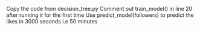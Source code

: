 Copy the code from decision_tree.py Comment out train_model() in line 20 after running it for the first time Use predict_model(followers) to predict the likes in 3000 seconds i.e 50 minutes
